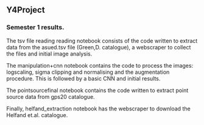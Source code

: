## Y4Project

### Semester 1 results.

The tsv file reading reading notebook consists of the code written to extract data from the asued.tsv file (Green,D. catalogue), a webscraper to collect the files and initial image analysis.

The manipulation+cnn notebook contains the code to process the images: logscaling, sigma clipping and normalising and the augmentation procedure. This is followed by a basic CNN and initial results.

The pointsourcefinal notebook contains the code written to extract point source data from gps20 catalogue.

Finally, helfand_extraction notebook has the webscraper to download the Helfand et.al. catalogue.
